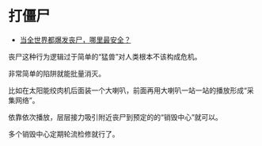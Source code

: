 # 打僵尸

- [当全世界都爆发丧尸，哪里最安全？](https://www.zhihu.com/question/64232240/answer/1541328699)


丧尸这种行为逻辑过于简单的“猛兽”对人类根本不该构成危机。

非常简单的陷阱就能批量消灭。

比如在太阳能绞肉机后面装一个大喇叭，前面再用大喇叭一站一站的播放形成“采集网络”。

依靠依次播放，层层接力吸引附近丧尸到预定的的“销毁中心”就可以。

多个销毁中心定期轮流检修就行了。

  